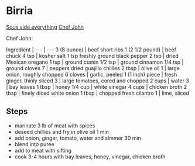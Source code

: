 # Birria

[Sous vide everything]()
[Chef John](https://www.youtube.com/watch?v=qqKNH2HRbD4)

Chef John:

Ingredient |
--- | ---
3 (8 ounce) | beef short ribs
1 (2 1/2 pound) | beef chuck
4 tsp | kosher salt
1 tsp freshly ground black pepper
2 tsp | dried Mexican oregano
1 tsp | ground cumin
1/2 tsp | ground cinnamon
1/4 tsp | ground cloves
7 | peppers dried guajillo chillies
2 tbsp | olive oil
1 | large onion, roughly chopped
6 cloves | garlic, peeled
1 (1 inch) piece | fresh ginger, thinly sliced
3 | large tomatoes, cored and chopped
2 cups | water
3 | bay leaves
1 tbsp | honey
1/4 cup | white vinegar
4 cups | chicken broth
2 tbsp | finely diced white onion
1 tbsp | chopped fresh cilantro
1 | lime, sliced

## Steps
- marinate 3 lb of meat with spices
- deseed chillies and fry in olive oil 1 min
- add onion, ginger, tomato, water and simmer 30 min
- blend into puree
- add to meat with sifting
- cook 3-4 hours with bay leaves, honey, vinegar, chicken broth


